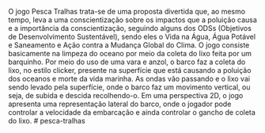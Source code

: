 O jogo Pesca Tralhas trata-se de uma proposta divertida que, ao mesmo tempo, leva a uma conscientização sobre os impactos que a poluição causa e a importância da conscientização, seguindo alguns dos ODSs (Objetivos de Desenvolvimento Sustentável), sendo eles o Vida na Água, Água Potável e Saneamento e Ação contra a Mudança Global do Clima. O jogo consiste basicamente na limpeza do oceano por meio da coleta do lixo feita por um barquinho. Por meio do uso de uma vara e anzol, o barco faz a coleta do lixo, no estilo clicker, presente na superfície que está causando a poluição dos oceanos e morte da vida marinha. As ondas vão passando e o lixo vai sendo levado pela superfície, onde o barco faz um movimento vertical, ou seja, de subida e descida recolhendo-o. Em uma perspectiva 2D, o jogo apresenta uma representação lateral do barco, onde o jogador pode controlar a velocidade da embarcação e ainda controlar o gancho de coleta do lixo. # pesca-tralhas
